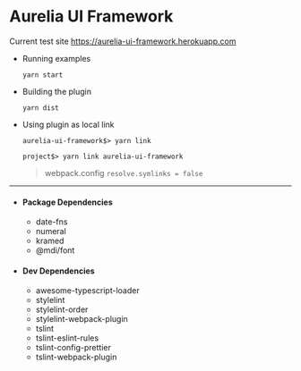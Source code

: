 # Aurelia UI Framework

Current test site https://aurelia-ui-framework.herokuapp.com

* Running examples

  `yarn start`

* Building the plugin

  `yarn dist`

* Using plugin as local link

  `aurelia-ui-framework$> yarn link`

  `project$> yarn link aurelia-ui-framework`

  > webpack.config `resolve.symlinks = false`

---

- #### Package Dependencies
  - date-fns
  - numeral
  - kramed
  - @mdi/font


- #### Dev Dependencies
  - awesome-typescript-loader
  - stylelint
  - stylelint-order 
  - stylelint-webpack-plugin 
  - tslint
  - tslint-eslint-rules
  - tslint-config-prettier
  - tslint-webpack-plugin 
